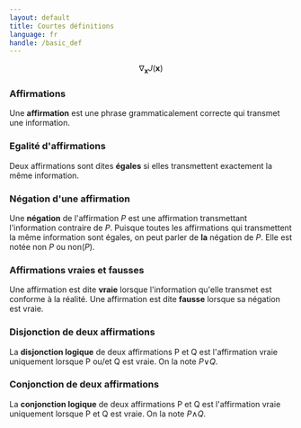 ```yaml
---
layout: default
title: Courtes définitions
language: fr
handle: /basic_def
---
```


<script src="https://cdn.mathjax.org/mathjax/latest/MathJax.js?config=TeX-AMS-MML_HTMLorMML" type="text/javascript"></script>

$$ \nabla_\boldsymbol{x} J(\boldsymbol{x}) $$

### Affirmations
Une **affirmation** est une phrase grammaticalement correcte qui transmet une information.

### Egalité d'affirmations
Deux affirmations sont dites **égales** si elles transmettent exactement la même information.

### Négation d'une affirmation
Une **négation** de l'affirmation _P_ est une affirmation transmettant l'information contraire de _P_. Puisque toutes les affirmations qui transmettent la même information sont égales, on peut parler de **la** négation de _P_. Elle est notée non _P_ ou non(_P_).

### Affirmations vraies et fausses
Une affirmation est dite **vraie** lorsque l'information qu'elle transmet est conforme à la réalité. Une affirmation est dite **fausse** lorsque sa négation est vraie.

### Disjonction de deux affirmations
La **disjonction logique** de deux affirmations P et Q est l'affirmation vraie uniquement lorsque P ou/et Q est vraie. On la note _P_&#8744;_Q_.

### Conjonction de deux affirmations
La **conjonction logique** de deux affirmations P et Q est l'affirmation vraie uniquement lorsque P et Q est vraie. On la note _P_&#8743;_Q_.
